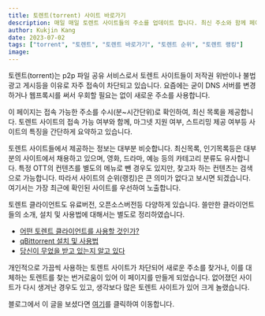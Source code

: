 ```yaml
---
title: 토렌트(torrent) 사이트 바로가기
description: 매일 매일 토렌트 사이트들의 주소를 업데이트 합니다. 최신 주소와 함께 페이지의 접속 여부, 마그넷 지원, 온라인 스트리밍 여부등 다양한 정보를 함께 볼 수 있습니다.
author: Kukjin Kang
date: 2023-07-02
tags: ["torrent", "토렌트", "토렌트 바로가기", "토렌트 순위", "토렌트 랭킹"]
image: 
---
```


토렌트(torrent)는 p2p 파일 공유 서비스로서 토렌트 사이트들이 저작권 위반이나
불법 광고 게시등을 이유로 자주 접속이 차단되고 있습니다. 요즘에는 굳이 DNS 서버를
변경하거나 웹프록시를 써서 우회할 필요는 없이 새로운 주소를 사용합니다.

이 페이지는 접속 가능한 주소를 수시(분~시간단위)로 확인하여, 최신 목록을
제공합니다. 토렌트 사이트의 접속 가능 여부와 함께, 마그넷 지원 여부, 스트리밍
제공 여부등 사이트의 특징을 간단하게 요약하고 있습니다.

토렌트 사이트들에서 제공하는 정보는 대부분 비슷합니다. 최신목록, 인기목록등은
대부분의 사이트에서 채용하고 있으며, 영화, 드라마, 예능 등의 카테고리 분류도 
유사합니다. 특정 OTT의 컨텐츠를 별도의 메뉴로 뺀 경우도 있지만, 찾고자 하는 
컨텐츠는 검색으로 가능합니다. 따라서 사이트의 순위(랭킹)은 큰 의미가 없다고 
보시면 되겠습니다. 여기서는 가장 최근에 확인된 사이트를 우선하여 노출합니다.

토렌트 클라이언트도 유료버전, 오픈소스버전등 다양하게 있습니다. 쓸만한 클라이언트들의
소개, 설치 및 사용법에 대해서는 별도로 정리하였습니다.

- [어떤 토렌트 클라이언트를 사용할 것인가?](/blog/2023-07-06-torrent-apps)
- [qBittorrent 설치 및 사용법](/blog/2023-07-30-qbittorrent)
- [당신이 무었을 받고 있는지 알고 있다](/blog/2023-07-30-iknowwhatyoudownload)

개인적으로 가끔씩 사용하는 토렌트 사이트가 차단되어 새로운 주소를 찾거나, 이를 대체하는
토렌트를 찾는 번거로움이 있어 이 페이지를 만들게 되었습니다. 없어졌던 사이트가 다시
생겨난 경우도 있고, 생각보다 많은 토렌트 사이트가 있어 크게 놀랬습니다.

블로그에서 이 글을 보셨다면 [여기](/torrent)를 클릭하여 이동합니다.



